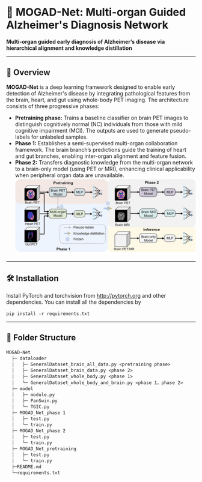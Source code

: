 # 🧠 MOGAD-Net: Multi-organ Guided Alzheimer's Diagnosis Network

**Multi-organ guided early diagnosis of Alzheimer’s disease via hierarchical alignment and knowledge distillation**

---

## 📜 Overview

**MOGAD-Net** is a deep learning framework designed to enable early detection of Alzheimer's disease by integrating pathological features from the brain, heart, and gut using whole-body PET imaging. The architecture consists of three progressive phases:

- **Pretraining phase:** Trains a baseline classifier on brain PET images to distinguish cognitively normal (NC) individuals from those with mild cognitive impairment (MCI). The outputs are used to generate pseudo-labels for unlabeled samples.
- **Phase 1:** Establishes a semi-supervised multi-organ collaboration framework. The brain branch’s predictions guide the training of heart and gut branches, enabling inter-organ alignment and feature fusion.
- **Phase 2:** Transfers diagnostic knowledge from the multi-organ network to a brain-only model (using PET or MRI), enhancing clinical applicability when peripheral organ data are unavailable.
![Framework of the proposed MOGAD-Net for training and inference phases.](https://github.com/AIbySlz/MOGAD-Net/blob/main/figure/Framework.jpg)
---

## 🛠️ Installation

Install PyTorch and torchvision from http://pytorch.org and other dependencies. You can install all the dependencies by
```
pip install -r requirements.txt
```

---

## 📁 Folder Structure
```
MOGAD-Net
  ├─ dataloader 
  │   ├─ GeneralDataset_brain_all_data.py <pretraining phase> 
  │   ├─ GeneralDataset_brain_data.py <phase 2>
  │   ├─ GeneralDataset_whole_body.py <phase 1>
  │   └─ GeneralDataset_whole_body_and_brain.py <phase 1，phase 2>
  ├─ model
  │   ├─ module.py 
  │   ├─ PanSwin.py
  │   └─ TGIC.py
  ├─ MOGAD_Net_phase 1
  │   ├─ test.py 
  │   └─ train.py 
  ├─ MOGAD_Net_phase 2
  │   ├─ test.py
  │   └─ train.py 
  ├─ MOGAD_Net_pretraining
  │   ├─ test.py
  │   └─ train.py
  ├─README.md
  └─requirements.txt
```
